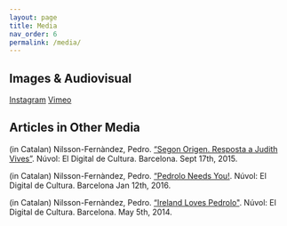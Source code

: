 ```yaml
---
layout: page
title: Media
nav_order: 6
permalink: /media/
---
```


## Images & Audiovisual 


[Instagram](https://www.instagram.com/pdorado/)
[Vimeo](https://www.vimeo.com/pfdorado/)


## Articles in Other Media

(in Catalan) Nilsson-Fernàndez, Pedro. [“Segon Origen. Resposta a Judith Vives”](https://www.nuvol.com/pantalles/segon-origen-resposta-a-judith-vives-30049). Núvol: El Digital de Cultura. Barcelona. Sept 17th, 2015.

(in Catalan) Nilsson-Fernàndez, Pedro. [“Pedrolo Needs You!](https://www.nuvol.com/llibres/pedrolo-needs-you-32399). Núvol: El Digital de Cultura. Barcelona Jan 12th, 2016.

(in Catalan) Nilsson-Fernàndez, Pedro. [“Ireland Loves Pedrolo"](https://www.nuvol.com/llibres/ireland-loves-pedrolo-16527). Núvol: El Digital de Cultura. Barcelona. May 5th, 2014. 


